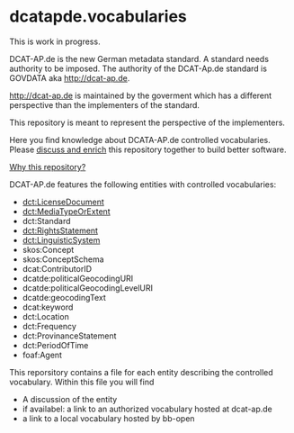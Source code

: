 # dcatapde.vocabularies

This is work in progress.

DCAT-AP.de is the new German metadata standard. A standard needs authority to be imposed. The authority of the DCAT-Ap.de standard is GOVDATA aka http://dcat-ap.de.

http://dcat-ap.de is maintained by the goverment which has a different perspective than the implementers of the standard.

This repository is meant to represent the perspective of the implementers.

Here you find knowledge about DCATA-AP.de controlled vocabularies. Please [discuss and enrich](https://github.com/BB-Open/dcatapde.vocabularies/issues) this repository together to build better software.

[Why this repository?](./why.md)

DCAT-AP.de features the following entities with controlled vocabularies:

* [dct:LicenseDocument](./dct_LicenseDocument.md)
* [dct:MediaTypeOrExtent](./dct_MediaTypeOrExtent.md)
* dct:Standard
* [dct:RightsStatement](./dct_RightsStatement.md)
* [dct:LinguisticSystem](./dct_LinguisticSystem.md)
* skos:Concept
* skos:ConceptSchema
* dcat:ContributorID
* dcatde:politicalGeocodingURI
* dcatde:politicalGeocodingLevelURI
* dcatde:geocodingText
* dcat:keyword
* dct:Location
* dct:Frequency
* dct:ProvinanceStatement
* dct:PeriodOfTime
* foaf:Agent

This reporsitory contains a file for each entity describing the controlled vocabulary. Within this file you will find
* A discussion of the entity
* if availabel: a link to an authorized vocabulary hosted at dcat-ap.de
* a link to a local vocabulary hosted by bb-open

